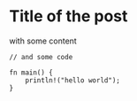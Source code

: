 # Title of the post


with some content 

```
// and some code

fn main() {
    println!("hello world");
}
```
